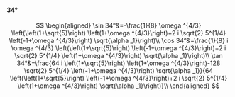 #### 34°

$$
\begin{aligned}
\sin 34°&=-\frac{1}{8} \omega ^{4/3} \left(\left(1+\sqrt{5}\right) \left(1+\omega ^{4/3}\right)+2 i \sqrt{2} 5^{1/4} \left(-1+\omega ^{4/3}\right) \sqrt{\alpha
_1}\right)\\
\cos 34°&=\frac{1}{8} i \omega ^{4/3} \left(\left(1+\sqrt{5}\right) \left(-1+\omega ^{4/3}\right)+2 i \sqrt{2} 5^{1/4} \left(1+\omega ^{4/3}\right) \sqrt{\alpha
_1}\right)\\
\tan 34°&=\frac{64 i \left(1+\sqrt{5}\right) \left(1+\omega ^{4/3}\right)-128 \sqrt{2} 5^{1/4} \left(-1+\omega ^{4/3}\right) \sqrt{\alpha _1}}{64 \left(\left(1+\sqrt{5}\right)
\left(-1+\omega ^{4/3}\right)+2 i \sqrt{2} 5^{1/4} \left(1+\omega ^{4/3}\right) \sqrt{\alpha _1}\right)}\\
\end{aligned}
$$

